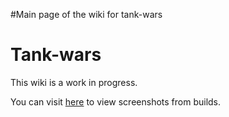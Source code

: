 #Main page of the wiki for tank-wars

# Tank-wars #

This wiki is a work in progress.

You can visit [here](screenshots.md) to view screenshots from builds.
